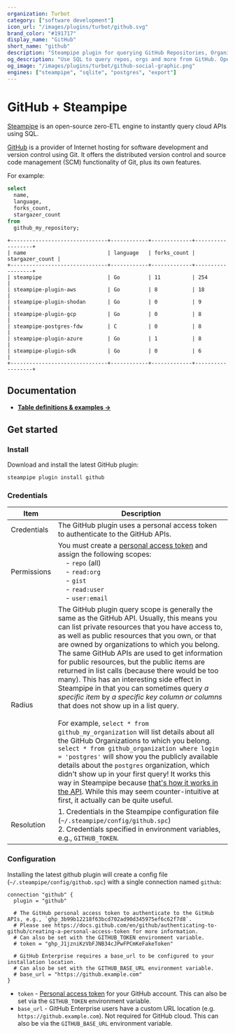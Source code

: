 ```yaml
---
organization: Turbot
category: ["software development"]
icon_url: "/images/plugins/turbot/github.svg"
brand_color: "#191717"
display_name: "GitHub"
short_name: "github"
description: "Steampipe plugin for querying GitHub Repositories, Organizations, and other resources."
og_description: "Use SQL to query repos, orgs and more from GitHub. Open source CLI. No DB required."
og_image: "/images/plugins/turbot/github-social-graphic.png"
engines: ["steampipe", "sqlite", "postgres", "export"]
---
```


# GitHub + Steampipe

[Steampipe](https://steampipe.io) is an open-source zero-ETL engine to instantly query cloud APIs using SQL.

[GitHub](https://www.github.com/) is a provider of Internet hosting for software development and version control using Git. It offers the distributed version control and source code management (SCM) functionality of Git, plus its own features.

For example:

```sql
select
  name,
  language,
  forks_count,
  stargazer_count
from
  github_my_repository;
```

```
+-------------------------------+------------+-------------+------------------+
| name                          | language   | forks_count | stargazer_count |
+-------------------------------+------------+-------------+------------------+
| steampipe                     | Go         | 11          | 254              |
| steampipe-plugin-aws          | Go         | 8           | 18               |
| steampipe-plugin-shodan       | Go         | 0           | 9                |
| steampipe-plugin-gcp          | Go         | 0           | 8                |
| steampipe-postgres-fdw        | C          | 0           | 8                |
| steampipe-plugin-azure        | Go         | 1           | 8                |
| steampipe-plugin-sdk          | Go         | 0           | 6                |
+-------------------------------+------------+-------------+------------------+
```

## Documentation

- **[Table definitions & examples →](https://hub.steampipe.io/plugins/turbot/github/tables)**

## Get started

### Install

Download and install the latest GitHub plugin:

```bash
steampipe plugin install github
```

### Credentials

| Item        | Description|
|-------------|------------------------------------------------------------------------------------------------------------------------------------------------------------------------------------------------------------------------------------------------------------------------------------------------------------------------------------------------------------------------------------------------------------------------------------------------------------------------------------------------------------------------------------------------------------------------------------------------------------------------------------------------------------------------------------------------------------------------------------------------------------------------------------------------------------------------------------------------------------------------------------------------------------------------------------------------------------------------------------------------------------------------------------------------------------------------------------------------------------------------------------------------------------------------|
| Credentials | The GitHub plugin uses a personal access token to authenticate to the GitHub APIs.
| Permissions | You must create a [personal access token](https://docs.github.com/en/github/authenticating-to-github/creating-a-personal-access-token) and assign the following scopes:<br />&nbsp;&nbsp;&nbsp;&nbsp;- `repo` (all)<br />&nbsp;&nbsp;&nbsp;&nbsp;- `read:org`<br />&nbsp;&nbsp;&nbsp;&nbsp;- `gist`<br />&nbsp;&nbsp;&nbsp;&nbsp;- `read:user`<br />&nbsp;&nbsp;&nbsp;&nbsp;- `user:email`
| Radius      | The GitHub plugin query scope is generally the same as the GitHub API. Usually, this means you can list private resources that you have access to, as well as public resources that you own, or that are owned by organizations to which you belong. The same GitHub APIs are used to get information for public resources, but the public items are returned in list calls (because there would be too many). This has an interesting side effect in Steampipe in that you can sometimes query _a specific item_ by _a specific key column or columns_ that does not show up in a list query.<br /><br />For example, `select * from github_my_organization` will list details about all the GitHub Organizations to which you belong. `select * from github_organization where login = 'postgres'` will show you the publicly available details about the `postgres` organization, which didn't show up in your first query! It works this way in Steampipe because [that's how it works in the API](https://docs.github.com/en/rest/reference/orgs#list-organizations-for-a-user). While this may seem counter-intuitive at first, it actually can be quite useful. |
| Resolution  | 1. Credentials in the Steampipe configuration file (`~/.steampipe/config/github.spc`) <br />2. Credentials specified in environment variables, e.g., `GITHUB_TOKEN`.

### Configuration

Installing the latest github plugin will create a config file (`~/.steampipe/config/github.spc`) with a single connection named `github`:

```hcl
connection "github" {
  plugin = "github"

  # The GitHub personal access token to authenticate to the GitHub APIs, e.g., `ghp_3b99b12218f63bcd702ad90d345975ef6c62f7d8`.
  # Please see https://docs.github.com/en/github/authenticating-to-github/creating-a-personal-access-token for more information.
  # Can also be set with the GITHUB_TOKEN environment variable.
  # token = "ghp_J1jzniKzVbFJNB34cJPwFPCmKeFakeToken"

  # GitHub Enterprise requires a base_url to be configured to your installation location.
  # Can also be set with the GITHUB_BASE_URL environment variable.
  # base_url = "https://github.example.com"
}
```

- `token` - [Personal access token](https://docs.github.com/en/github/authenticating-to-github/creating-a-personal-access-token) for your GitHub account. This can also be set via the `GITHUB_TOKEN` environment variable.
- `base_url` - GitHub Enterprise users have a custom URL location (e.g. `https://github.example.com`). Not required for GitHub cloud. This can also be via the `GITHUB_BASE_URL` environment variable.

